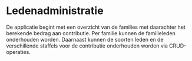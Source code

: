 # Ledenadministratie

De applicatie begint met een overzicht van de families met daarachter het berekende bedrag aan contributie. Per familie kunnen de familieleden onderhouden worden. 
Daarnaast kunnen de soorten leden en de verschillende staffels voor de contributie onderhouden worden via CRUD-operaties.
